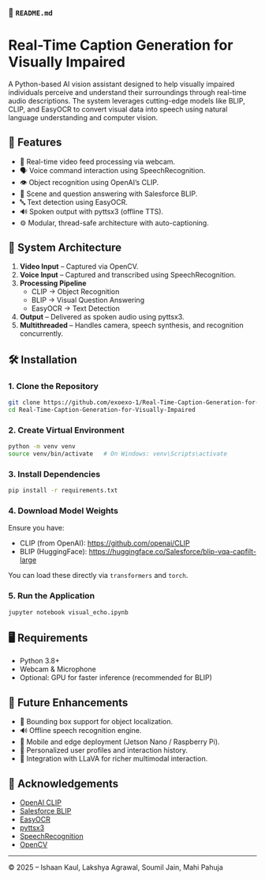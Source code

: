 
### 📘 `README.md`

# Real-Time Caption Generation for Visually Impaired

A Python-based AI vision assistant designed to help visually impaired individuals perceive and understand their surroundings through real-time audio descriptions. The system leverages cutting-edge models like BLIP, CLIP, and EasyOCR to convert visual data into speech using natural language understanding and computer vision.

## 🧠 Features

- 🎥 Real-time video feed processing via webcam.
- 🗣️ Voice command interaction using SpeechRecognition.
- 👁️ Object recognition using OpenAI’s CLIP.
- 📄 Scene and question answering with Salesforce BLIP.
- 🔤 Text detection using EasyOCR.
- 🔊 Spoken output with pyttsx3 (offline TTS).
- ⚙️ Modular, thread-safe architecture with auto-captioning.

## 🔧 System Architecture

1. **Video Input** – Captured via OpenCV.
2. **Voice Input** – Captured and transcribed using SpeechRecognition.
3. **Processing Pipeline**
   - CLIP → Object Recognition
   - BLIP → Visual Question Answering
   - EasyOCR → Text Detection
4. **Output** – Delivered as spoken audio using pyttsx3.
5. **Multithreaded** – Handles camera, speech synthesis, and recognition concurrently.

## 🛠️ Installation

### 1. Clone the Repository

```bash
git clone https://github.com/exoexo-1/Real-Time-Caption-Generation-for-Visually-Impaired.git
cd Real-Time-Caption-Generation-for-Visually-Impaired
```

### 2. Create Virtual Environment

```bash
python -m venv venv
source venv/bin/activate   # On Windows: venv\Scripts\activate
```

### 3. Install Dependencies

```bash
pip install -r requirements.txt
```

### 4. Download Model Weights

Ensure you have:
- CLIP (from OpenAI): https://github.com/openai/CLIP
- BLIP (HuggingFace): https://huggingface.co/Salesforce/blip-vqa-capfilt-large

You can load these directly via `transformers` and `torch`.

### 5. Run the Application

```bash
jupyter notebook visual_echo.ipynb
```

## 🖥️ Requirements

- Python 3.8+
- Webcam & Microphone
- Optional: GPU for faster inference (recommended for BLIP)


## 🚀 Future Enhancements

- 🔲 Bounding box support for object localization.
- 🔊 Offline speech recognition engine.
- 📱 Mobile and edge deployment (Jetson Nano / Raspberry Pi).
- 🔁 Personalized user profiles and interaction history.
- 🧠 Integration with LLaVA for richer multimodal interaction.

## 🙏 Acknowledgements

- [OpenAI CLIP](https://github.com/openai/CLIP)
- [Salesforce BLIP](https://huggingface.co/Salesforce/blip-vqa-capfilt-large)
- [EasyOCR](https://github.com/JaidedAI/EasyOCR)
- [pyttsx3](https://pypi.org/project/pyttsx3/)
- [SpeechRecognition](https://pypi.org/project/SpeechRecognition/)
- [OpenCV](https://pypi.org/project/opencv-python/)

---

© 2025 – Ishaan Kaul, Lakshya Agrawal, Soumil Jain, Mahi Pahuja
```


